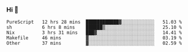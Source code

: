### Hi 👋

<!--START_SECTION:waka-->

```text
PureScript   12 hrs 28 mins  ████████████▓░░░░░░░░░░░░   51.03 %
sh           6 hrs 8 mins    ██████▒░░░░░░░░░░░░░░░░░░   25.10 %
Nix          3 hrs 31 mins   ███▓░░░░░░░░░░░░░░░░░░░░░   14.41 %
Makefile     46 mins         ▓░░░░░░░░░░░░░░░░░░░░░░░░   03.19 %
Other        37 mins         ▓░░░░░░░░░░░░░░░░░░░░░░░░   02.59 %
```

<!--END_SECTION:waka-->
